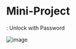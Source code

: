 # Mini-Project 
: Unlock with Password


![image](https://github.com/Zm1thDev/Arduino-mini-project/assets/139777730/89dbb69b-df2a-471e-8352-40872043079e)

